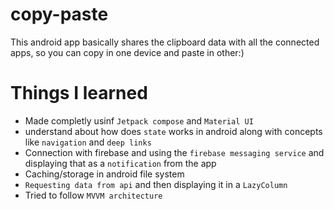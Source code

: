# copy-paste
This android app basically shares the clipboard data with all the connected apps, so you can copy in one device and paste in other:) 

# Things I learned
- Made completly usinf `Jetpack compose` and `Material UI`
- understand about how does `state` works in android along with concepts like `navigation` and `deep links`
- Connection with firebase and using the `firebase messaging service` and displaying that as a `notification` from the app
- Caching/storage in android file system
- `Requesting data from api` and then displaying it in a `LazyColumn`
- Tried to follow `MVVM architecture`
